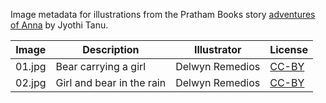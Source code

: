 Image metadata for illustrations from the Pratham Books story [adventures of Anna](https://storyweaver.org.in/stories/3421-adventures-of-anna) by Jyothi Tanu.

Image | Description | Illustrator | License
----- | ----------- | ----------- | -------
01.jpg | Bear carrying a girl | Delwyn Remedios | [CC-BY](https://creativecommons.org/licenses/by/4.0/)
02.jpg | Girl and bear in the rain | Delwyn Remedios | [CC-BY](https://creativecommons.org/licenses/by/4.0/)
